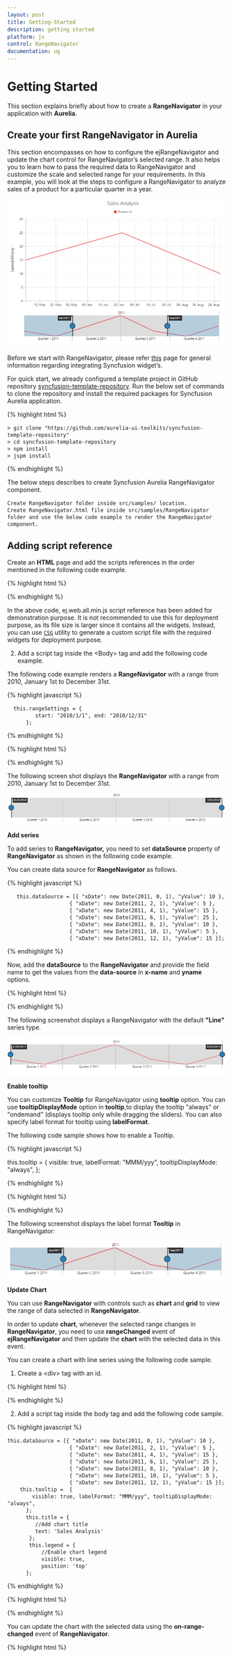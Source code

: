 ```yaml
---
layout: post
title: Getting-Started
description: getting started
platform: js
control: RangeNavigator
documentation: ug
---
```


# Getting Started

This section explains briefly about how to create a **RangeNavigator** in your application with **Aurelia**.

## Create your first RangeNavigator in Aurelia

This section encompasses on how to configure the ejRangeNavigator and update the chart control for RangeNavigator’s selected range. It also helps you to learn how to pass the required data to RangeNavigator and customize the scale and selected range for your requirements. In this example, you will look at the steps to configure a RangeNavigator to analyze sales of a product for a particular quarter in a year.


![](Getting-Started_images/Getting-Started_img1.png) 


Before we start with RangeNavigator, please refer [this](https://help.syncfusion.com/aurelia/overview#getting-started) page for general information regarding integrating Syncfusion widget’s.

For quick start, we already configured a template project in GitHub repository [syncfusion-template-repository](https://github.com/aurelia-ui-toolkits/syncfusion-template-repository). Run the below set of commands to clone the repository and install the required packages for Syncfusion Aurelia application.

{% highlight html %}

    > git clone "https://github.com/aurelia-ui-toolkits/syncfusion-template-repository"
    > cd syncfusion-template-repository
    > npm install
    > jspm install

{% endhighlight %}


The below steps describes to create Syncfusion Aurelia RangeNavigator component.

    Create RangeNavigator folder inside src/samples/ location.
    Create RangeNavigator.html file inside src/samples/RangeNavigator folder and use the below code example to render the RangeNavigator component.

## Adding script reference

Create an **HTML** page and add the scripts references in the order mentioned in the following code example.

{% highlight html %}


<!DOCTYPE html>
<html>
<head>
    <!--  jquery script  -->
    <script type="text/javascript" src="//cdn.syncfusion.com/js/assets/external/jquery-2.1.4.min.js"></script> 
    <!-- Essential JS UI widget -->
    <script type="text/javascript" src="//cdn.syncfusion.com/14.3.0.49/js/web/ej.web.all.min.js"></script>
</head>
<body>
</body>
</html>

{% endhighlight %}

In the above code, ej.web.all.min.js script reference has been added for demonstration purpose. It is not recommended to use this for deployment purpose, as its file size is larger since it contains all the widgets. Instead, you can use [`CSG`](http://csg.syncfusion.com/) utility to generate a custom script file with the required widgets for deployment purpose.


2. Add a script tag inside the &lt;Body&gt; tag and add the following code example.  

The following code example renders a **RangeNavigator** with a range from 2010, January 1st to December 31st.

{% highlight javascript %}

      this.rangeSettings = {
             start: "2010/1/1", end: "2010/12/31"
          };


{% endhighlight %}


{% highlight html %}

<template>
    <div>
        <ej-range-navigator id="navigator"
		                       e-range-settings.bind="rangeSettings">
        </ej-range-navigator>
    </div>

</template>
          
{% endhighlight %}

The following screen shot displays the **RangeNavigator** with a range from 2010, January 1st to December 31st.



![](Getting-Started_images/Getting-Started_img2.png) 

**Add series**

To add series to **RangeNavigator,** you need to set **dataSource** property of **RangeNavigator** as shown in the following code example. 

You can create data source for **RangeNavigator** as follows.

{% highlight javascript %}

       this.dataSource = [{ "xDate": new Date(2011, 0, 1), "yValue": 10 },
                        { "xDate": new Date(2011, 2, 1), "yValue": 5 },
                        { "xDate": new Date(2011, 4, 1), "yValue": 15 },
                        { "xDate": new Date(2011, 6, 1), "yValue": 25 },
                        { "xDate": new Date(2011, 8, 1), "yValue": 10 },
                        { "xDate": new Date(2011, 10, 1), "yValue": 5 },
                        { "xDate": new Date(2011, 12, 1), "yValue": 15 }];

{% endhighlight %}



Now, add the **dataSource** to the **RangeNavigator** and provide the field name to get the values from the **data-source** in **x-name** and **yname** options.

{% highlight html %}

<template>
    <div>
        <ej-range-navigator id="navigator" e-data-source.bind="dataSource" e-x-name="xDate"
                            e-y-name="yValue">
        </ej-range-navigator>
    </div>

</template>

{% endhighlight %}


The following screenshot displays a RangeNavigator with the default **"Line"** series type.



![](Getting-Started_images/Getting-Started_img3.png) 

**Enable tooltip**

You can customize **Tooltip** for RangeNavigator using **tooltip** option. You can use **tooltipDisplayMode** option in **tooltip**,to display the tooltip "always" or "ondemand" (displays tooltip only while dragging the sliders). You can also specify label format for tooltip using **labelFormat**.

The following code sample shows how to enable a Tooltip.

{% highlight javascript %}

this.tooltip =  {
            visible: true, labelFormat: "MMM/yyy", tooltipDisplayMode: "always",
          };

{% endhighlight %}

{% highlight html %}


 <template>
    <div>
        <ej-range-navigator id="navigator"  e-tooltip-settings.bind="tooltip">
        </ej-range-navigator>
    </div>

</template>

{% endhighlight %}

The following screenshot displays the label format **Tooltip** in RangeNavigator:

![](Getting-Started_images/Getting-Started_img4.png) 

**Update Chart**

You can use **RangeNavigator** with controls such as **chart** and **grid** to view the range of data selected in **RangeNavigator**. 

In order to update **chart**, whenever the selected range changes in **RangeNavigator**, you need to use **rangeChanged** event of **ejRangeNavigator** and then update the **chart** with the selected data in this event. 

You can create a chart with line series using the following code sample.

1. Create a &lt;div&gt; tag with an id.



{% highlight html %}

<template>
    <div>
        <ej-chart id="chartContent">
        </ej-chart>
    </div>
</template>

{% endhighlight %}



2. Add a script tag inside the body tag and add the following code sample. 

{% highlight javascript %}

    this.dataSource = [{ "xDate": new Date(2011, 0, 1), "yValue": 10 },
                        { "xDate": new Date(2011, 2, 1), "yValue": 5 },
                        { "xDate": new Date(2011, 4, 1), "yValue": 15 },
                        { "xDate": new Date(2011, 6, 1), "yValue": 25 },
                        { "xDate": new Date(2011, 8, 1), "yValue": 10 },
                        { "xDate": new Date(2011, 10, 1), "yValue": 5 },
                        { "xDate": new Date(2011, 12, 1), "yValue": 15 }];
	    this.tooltip =  {
            visible: true, labelFormat: "MMM/yyy", tooltipDisplayMode: "always",
          };
		  this.title = {
	         //Add chart title
             text: 'Sales Analysis'
	       };
		   this.legend = { 
	           //Enable chart legend
	           visible: true,
			   position: 'top'
		  };

           

{% endhighlight %}

{% highlight html %}

<template>
 <div>
        <ej-chart id="chartContent" e-title.bind="title" e-legend.bind="legend" e-size.bind="size">
            <ej-series e-type="line" e-name="Product A" e-x-name="xDate"
                            e-y-name="yValue" e-data-source.bind="dataSource">
            </ej-series>
        </ej-chart>
    </div>
    </template>

{% endhighlight %}


You can update the chart with the selected data using the **on-range-changed** event of **RangeNavigator**.

{% highlight html %}

 <template>
    <div>
        <ej-range-navigator id="navigator" e-size-settings.bind="sizeSettings" e-data-source.bind="dataSource" e-x-name="xDate"
                            e-y-name="yValue" e-tooltip-settings.bind="tooltip" e-on-range-changed.trigger="onchartloaded($event)">
        </ej-range-navigator>
    </div>

{% endhighlight %}


{% highlight javascript %}

 onchartloaded(sender) {
    let chartobj = $('#chartContent').data('ejChart');
    if (chartobj) {
      chartobj.model.primaryXAxis.zoomPosition = sender.detail.zoomPosition;
      chartobj.model.primaryXAxis.zoomFactor = sender.detail.zoomFactor;
      $('#chartContent').ejChart('redraw');
    }
  }
  
{% endhighlight %}

The following screenshot displays how a RangeNavigator is updated when a selected range is changed.



![](Getting-Started_images/Getting-Started_img5.png) 

**Set value type**

**RangeNavigator** can also be used with numerical values. You can specify the data type using **value-type** option. 

You can create a **data-source** for Chart Series with integer Values using the following code sample.

{% highlight javascript %}


    this.dataSource = [
    { "xDate": 0, "yValue": 10 },
    { "xDate": 50, "yValue": 5 },
    { "xDate": 100, "yValue": 15 },
    { "xDate": 150, "yValue": 25 },
    { "xDate": 200, "yValue": 10 },
    { "xDate": 250, "yValue": 5 },
    { "xDate": 300, "yValue": 15 },
    ];


{% endhighlight %}

Now, you can set the **data-source** for Chart Series and **value-type** property to "numeric" as given in the following code example.

{% highlight html %}

  <template>
    <div>
        <ej-range-navigator id="navigator" e-size-settings.bind="sizeSettings" e-data-source.bind="dataSource" e-x-name="xDate"
                            e-y-name="yValue" e-value-type="numeric">
        </ej-range-navigator>
    </div>
</template>

{% endhighlight %}


The following screenshot displays a RangeNavigator with numerical values:



![](Getting-Started_images/Getting-Started_img6.png) 

